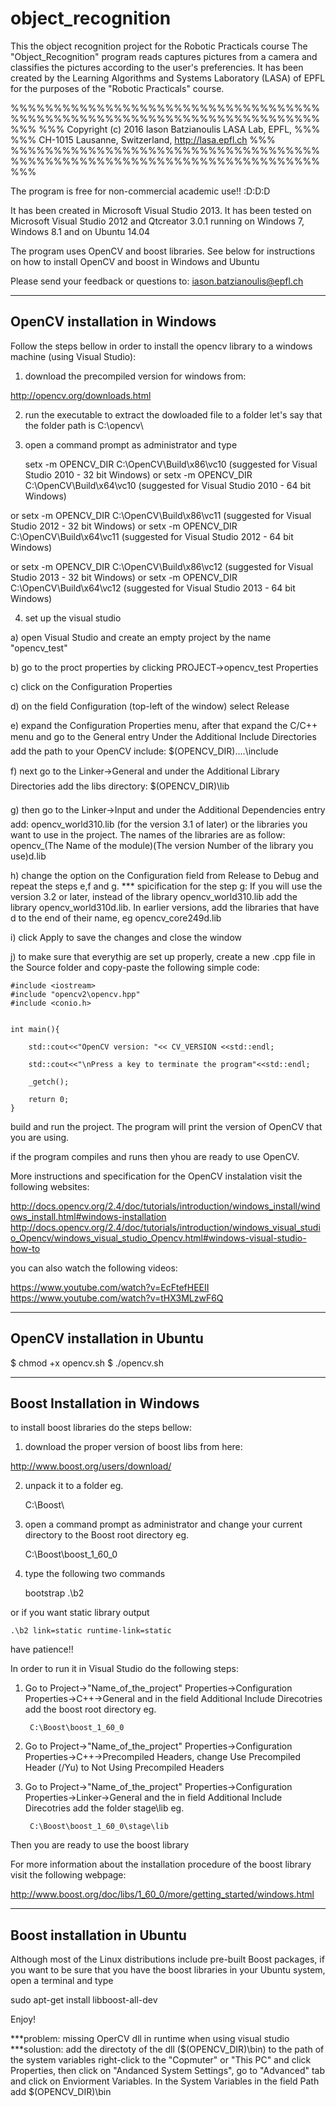 # object_recognition
This the object recognition project for the Robotic Practicals course
The "Object_Recognition" program reads captures pictures from a camera and classifies the pictures according to the user's preferencies. 
It has been created by the Learning Algorithms and Systems Laboratory (LASA) of EPFL for the purposes of the "Robotic Practicals" course.

%%%%%%%%%%%%%%%%%%%%%%%%%%%%%%%%%%%%%%%%%%%%%%%%%%%%%%%%%%%%%%%%%%%%%%%%%%%
%%%       Copyright (c) 2016 Iason Batzianoulis LASA Lab, EPFL,   	%%%
%%%        CH-1015 Lausanne, Switzerland, http://lasa.epfl.ch 	        %%%
%%%%%%%%%%%%%%%%%%%%%%%%%%%%%%%%%%%%%%%%%%%%%%%%%%%%%%%%%%%%%%%%%%%%%%%%%%%

The program is free for non-commercial academic use!! :D:D:D

It has been created in Microsoft Visual Studio 2013.
It has been tested on Microsoft Visual Studio 2012 and Qtcreator 3.0.1
running on Windows 7, Windows 8.1 and on Ubuntu 14.04


The program uses OpenCV and boost libraries. See below for instructions on how to install OpenCV and boost in Windows and Ubuntu


Please send your feedback or questions to:      iason.batzianoulis@epfl.ch


----------------------------------
  OpenCV installation in Windows
----------------------------------

Follow the steps bellow in order to install the opencv library to a windows machine (using Visual Studio):

1) download the precompiled version for windows from:
 
http://opencv.org/downloads.html

2) run the executable to extract the dowloaded file to a folder 
 let's say that the folder path is  C:\opencv\

3) open a command prompt as administrator and type 

	setx -m OPENCV_DIR C:\OpenCV\Build\x86\vc10     (suggested for Visual Studio 2010 - 32 bit Windows)
or	setx -m OPENCV_DIR C:\OpenCV\Build\x64\vc10     (suggested for Visual Studio 2010 - 64 bit Windows)

or	setx -m OPENCV_DIR C:\OpenCV\Build\x86\vc11     (suggested for Visual Studio 2012 - 32 bit Windows)
or	setx -m OPENCV_DIR C:\OpenCV\Build\x64\vc11     (suggested for Visual Studio 2012 - 64 bit Windows)

or	setx -m OPENCV_DIR C:\OpenCV\Build\x86\vc12     (suggested for Visual Studio 2013 - 32 bit Windows)
or	setx -m OPENCV_DIR C:\OpenCV\Build\x64\vc12     (suggested for Visual Studio 2013 - 64 bit Windows)

4) set up the visual studio

a) open Visual Studio and create an empty project by the name "opencv_test"

b) go to the proct properties by clicking PROJECT->opencv_test Properties

c) click on the Configuration Properties

d) on the field Configuration (top-left of the window) select Release

e) expand the Configuration Properties menu, after that expand the C/C++ menu and go to the General entry
   Under the Additional Include Directories add the path to your OpenCV include:
	$(OPENCV_DIR)\..\..\include

f) next go to the Linker->General and under the Additional Library Directories add the libs directory:
	$(OPENCV_DIR)\lib

g) then go to the Linker->Input and under the Additional Dependencies entry add:
	opencv_world310.lib (for the version 3.1 of later)
or	the libraries you want to use in the project. The names of the libraries are as follow:
	opencv_(The Name of the module)(The version Number of the library you use)d.lib

h) change the option on the Configuration field from Release to Debug and repeat the steps e,f and g. 
   *** spicification for the step g:
   If you will use the version 3.2 or later, instead of the library opencv_world310.lib add the library opencv_world310d.lib. 
   In earlier versions, add the libraries that have d to the end of their name, eg opencv_core249d.lib

i) click Apply to save the changes and close the window

j) to make sure that everythig are set up properly, create a new .cpp file in the Source folder and copy-paste the following simple code:


	#include <iostream>
	#include "opencv2\opencv.hpp"
	#include <conio.h>


	int main(){

		std::cout<<"OpenCV version: "<< CV_VERSION <<std::endl; 

		std::cout<<"\nPress a key to terminate the program"<<std::endl; 

		_getch();

		return 0;
	}


build and run the project. The program will print the version of OpenCV that you are using. 

if the program compiles and runs then yhou are ready to use OpenCV.

More instructions and specification for the OpenCV instalation visit the following websites:


http://docs.opencv.org/2.4/doc/tutorials/introduction/windows_install/windows_install.html#windows-installation
http://docs.opencv.org/2.4/doc/tutorials/introduction/windows_visual_studio_Opencv/windows_visual_studio_Opencv.html#windows-visual-studio-how-to

you can also watch the following videos:

https://www.youtube.com/watch?v=EcFtefHEEII
https://www.youtube.com/watch?v=tHX3MLzwF6Q



----------------------------------
  OpenCV installation in Ubuntu
----------------------------------

$ chmod +x opencv.sh
$ ./opencv.sh


---------------------------------
  Boost Installation in Windows
---------------------------------


to install boost libraries do the steps bellow:

1. download the proper version of boost libs from here:

http://www.boost.org/users/download/

2. unpack it to a folder eg.

	C:\Boost\

3. open a command prompt as administrator and change your current directory to the Boost root directory eg.

	C:\Boost\boost_1_60_0

4. type the following two commands

	bootstrap
	.\b2 

or if you want static library output

	.\b2 link=static runtime-link=static 

have patience!!

In order to run it in Visual Studio do the following steps:

1. Go to Project->"Name_of_the_project" Properties->Configuration Properties->C++->General and in the field Additional Include Direcotries add the boost root directory eg.

		C:\Boost\boost_1_60_0

2. Go to Project->"Name_of_the_project" Properties->Configuration Properties->C++->Precompiled Headers, change Use Precompiled Header (/Yu) to Not Using Precompiled Headers


3. Go to Project->"Name_of_the_project" Properties->Configuration Properties->Linker->General and the in field Additional Include Direcotries add the folder stage\lib eg.

		C:\Boost\boost_1_60_0\stage\lib


Then you are ready to use the boost library


For more information about the installation procedure of the boost library visit the following webpage:

http://www.boost.org/doc/libs/1_60_0/more/getting_started/windows.html


--------------------------------
  Boost installation in Ubuntu
--------------------------------

Although most of the Linux distributions include pre-built Boost packages, if you want to be sure that you
have the boost libraries in your Ubuntu system, open a terminal and type

sudo apt-get install libboost-all-dev

Enjoy!



***problem: 	missing OperCV dll in runtime when using visual studio
***solustion:	add the directoty of the dll ($(OPENCV_DIR)\bin) to the path of the system variables
		right-click to the "Copmuter" or "This PC" and click Properties, then click on "Andanced System Settings", go to "Advanced" tab and 
		click on Enviorment Variables. In the System Variables in the field Path add $(OPENCV_DIR)\bin
